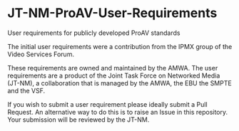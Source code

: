 # JT-NM-ProAV-User-Requirements
User requirements for publicly developed ProAV standards

The initial user requirements were a contribution from the IPMX group of the Video Services Forum.

These requirements are owned and maintained by the AMWA.  The user requirements are a product of the Joint Task Force on Networked Media (JT-NM), a collaboration that is managed by the AMWA, the EBU the SMPTE and the VSF.

If you wish to submit a user requirement please ideally submit a Pull Request.  An alternative way to do this is to raise an Issue in this repository.  Your submission will be reviewed by the JT-NM.
